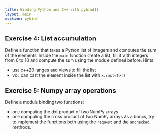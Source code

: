 ```yaml
---
title: Binding Python and C++ with pybind11
layout: main
section: pybind
---
```


## Exercise 4: List accumulation
Define a function that takes a Python list of integers and computes the sum of the elements.
Inside the `main` function create a list, fill it with integers from
0 to 10 and compute the sum using the module defined before.
Hints:
- use c++20 ranges and views to fill the list
- you can cast the element inside the list with `x.cast<T>()`

## Exercise 5: Numpy array operations
Define a module binding two functions:
- one computing the dot product of two NumPy arrays
- one computing the cross product of two NumPy arrays
As a bonus, try to implement the functions both using the `request` and the `unchecked`
methods.
